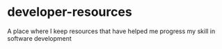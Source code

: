 # developer-resources
A place where I keep resources that have helped me progress my skill in software development
